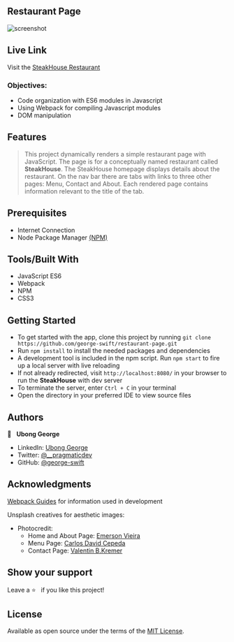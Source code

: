 ## Restaurant Page
![screenshot](./screenshot.png)
## Live Link
Visit the [SteakHouse Restaurant](https://george-swift.github.io/restaurant-page/)

### Objectives:
- Code organization with ES6 modules in Javascript
- Using Webpack for compiling Javascript modules
- DOM manipulation
## Features

> This project dynamically renders a simple restaurant page with JavaScript. The page is for a conceptually named
restaurant called **SteakHouse**. The SteakHouse homepage displays details about the restaurant. On the nav bar there
are tabs with links to three other pages: Menu, Contact and About. Each rendered page contains information relevant to the
title of the tab.

## Prerequisites
- Internet Connection
- Node Package Manager [(NPM)](https://docs.npmjs.com/about-npm)

## Tools/Built With
- JavaScript ES6
- Webpack
- NPM
- CSS3

## Getting Started
- To get started with the app, clone this project by running `git clone https://github.com/george-swift/restaurant-page.git`
- Run `npm install` to install the needed packages and dependencies
- A development tool is included in the npm script. Run `npm start` to fire up a local server with live reloading
- If not already redirected, visit `http://localhost:8080/` in your browser to run the **SteakHouse** with dev server
- To terminate the server, enter `Ctrl + C` in your terminal
- Open the directory in your preferred IDE to view source files

## Authors

👤 &nbsp; **Ubong George**
- LinkedIn: [Ubong George](https://www.linkedin.com/in/ubong-itok)
- Twitter: [@\_\_pragmaticdev](https://twitter.com/__pragmaticdev)
- GitHub: [@george-swift](https://github.com/george-swift)

## Acknowledgments

[Webpack Guides](https://webpack.js.org/guides/) for information used in development

Unsplash creatives for aesthetic images:
  - Photocredit: 
    - Home and About Page: [Emerson Vieira](https://unsplash.com/@emersonvieira)
    - Menu Page: [Carlos David Cepeda](https://unsplash.com/@tomatetv)
    - Contact Page: [Valentin B.Kremer](https://unsplash.com/@vbk_media)

## Show your support

Leave a :star:️ &nbsp; if you like this project!

## License

Available as open source under the terms of the [MIT License](https://opensource.org/licenses/MIT).
